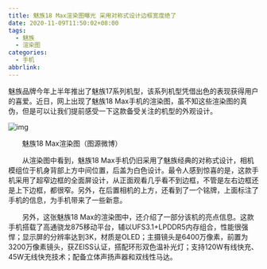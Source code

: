 ```yaml
---
title: 魅族18 Max渲染图曝光 采用对称式设计边框宽度绝了
date: 2020-11-09T11:50:02+08:00
tags:
  - 魅族
  - 渲染图
categories:
  - 手机
abbrlink:
---
```


魅族品牌今年上半年推出了魅族17系列机型，该系列机型凭借出色的表现获得用户的喜爱。近日，网上出现了魅族18 Max手机的渲染图，虽不知这些渲染图的真伪，但是可以让我们提前感受一下这款备受关注的机型的外观设计。

![img](https://cdn.jsdelivr.net/gh/yakeing/Documentation@main/Hexo/images/6286-kcpxnwv5419613.jpg)

　　魅族18 Max渲染图（图源微博）

　　从渲染图中看到，魅族18 Max手机仍旧采用了魅族经典的对称式设计，相机模组位于机身背部上方中间位置，后盖为白色设计。最令人感到惊喜的是，这款手机采用了超窄边框的全面屏设计，从正面观看几乎看不到边框，不管是左右边框还是上下边框，都很窄。另外，在后置相机的上方，还看到了一个铭牌，上面标注了手机的信息，为手机带来了一些新意。

　　另外，这张魅族18 Max的渲染图中，还介绍了一部分该机的亮点信息。这款手机搭载了高通骁龙875移动平台，辅以UFS3.1+LPDDR5内存组合，性能很强悍；显示屏的分辨率达到3K，材质是OLED；主摄镜头是6400万像素，前置为3200万像素镜头，获ZEISS认证，搭配环形双色温补光灯；支持120W有线快充、45W无线快充技术；配备立体声扬声器和双线性马达。